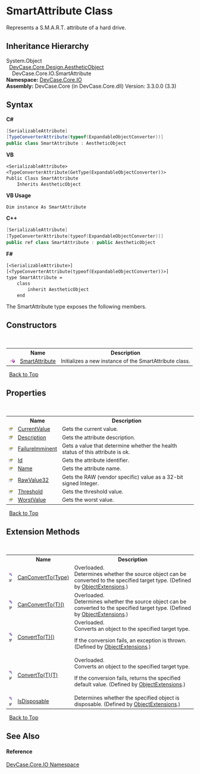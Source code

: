 # SmartAttribute Class
 

Represents a S.M.A.R.T. attribute of a hard drive.


## Inheritance Hierarchy
System.Object<br />&nbsp;&nbsp;<a href="T_DevCase_Core_Design_AestheticObject">DevCase.Core.Design.AestheticObject</a><br />&nbsp;&nbsp;&nbsp;&nbsp;DevCase.Core.IO.SmartAttribute<br />
**Namespace:**&nbsp;<a href="N_DevCase_Core_IO">DevCase.Core.IO</a><br />**Assembly:**&nbsp;DevCase.Core (in DevCase.Core.dll) Version: 3.3.0.0 (3.3)

## Syntax

**C#**<br />
``` C#
[SerializableAttribute]
[TypeConverterAttribute(typeof(ExpandableObjectConverter))]
public class SmartAttribute : AestheticObject
```

**VB**<br />
``` VB
<SerializableAttribute>
<TypeConverterAttribute(GetType(ExpandableObjectConverter))>
Public Class SmartAttribute
	Inherits AestheticObject
```

**VB Usage**<br />
``` VB Usage
Dim instance As SmartAttribute
```

**C++**<br />
``` C++
[SerializableAttribute]
[TypeConverterAttribute(typeof(ExpandableObjectConverter))]
public ref class SmartAttribute : public AestheticObject
```

**F#**<br />
``` F#
[<SerializableAttribute>]
[<TypeConverterAttribute(typeof(ExpandableObjectConverter))>]
type SmartAttribute =  
    class
        inherit AestheticObject
    end
```

The SmartAttribute type exposes the following members.


## Constructors
&nbsp;<table><tr><th></th><th>Name</th><th>Description</th></tr><tr><td>![Public method](media/pubmethod.gif "Public method")</td><td><a href="M_DevCase_Core_IO_SmartAttribute__ctor">SmartAttribute</a></td><td>
Initializes a new instance of the SmartAttribute class.</td></tr></table>&nbsp;
<a href="#smartattribute-class">Back to Top</a>

## Properties
&nbsp;<table><tr><th></th><th>Name</th><th>Description</th></tr><tr><td>![Public property](media/pubproperty.gif "Public property")</td><td><a href="P_DevCase_Core_IO_SmartAttribute_CurrentValue">CurrentValue</a></td><td>
Gets the current value.</td></tr><tr><td>![Public property](media/pubproperty.gif "Public property")</td><td><a href="P_DevCase_Core_IO_SmartAttribute_Description">Description</a></td><td>
Gets the attribute description.</td></tr><tr><td>![Public property](media/pubproperty.gif "Public property")</td><td><a href="P_DevCase_Core_IO_SmartAttribute_FailureImminent">FailureImminent</a></td><td>
Gets a value that determine whether the health status of this attribute is ok.</td></tr><tr><td>![Public property](media/pubproperty.gif "Public property")</td><td><a href="P_DevCase_Core_IO_SmartAttribute_Id">Id</a></td><td>
Gets the attribute identifier.</td></tr><tr><td>![Public property](media/pubproperty.gif "Public property")</td><td><a href="P_DevCase_Core_IO_SmartAttribute_Name">Name</a></td><td>
Gets the attribute name.</td></tr><tr><td>![Public property](media/pubproperty.gif "Public property")</td><td><a href="P_DevCase_Core_IO_SmartAttribute_RawValue32">RawValue32</a></td><td>
Gets the RAW (vendor specific) value as a 32-bit signed Integer.</td></tr><tr><td>![Public property](media/pubproperty.gif "Public property")</td><td><a href="P_DevCase_Core_IO_SmartAttribute_Threshold">Threshold</a></td><td>
Gets the threshold value.</td></tr><tr><td>![Public property](media/pubproperty.gif "Public property")</td><td><a href="P_DevCase_Core_IO_SmartAttribute_WorstValue">WorstValue</a></td><td>
Gets the worst value.</td></tr></table>&nbsp;
<a href="#smartattribute-class">Back to Top</a>

## Extension Methods
&nbsp;<table><tr><th></th><th>Name</th><th>Description</th></tr><tr><td>![Public Extension Method](media/pubextension.gif "Public Extension Method")![Code example](media/CodeExample.png "Code example")</td><td><a href="M_DevCase_Core_Extensions_Object_ObjectExtensions_CanConvertTo">CanConvertTo(Type)</a></td><td>Overloaded.  
Determines whether the source object can be converted to the specified target type.
 (Defined by <a href="T_DevCase_Core_Extensions_Object_ObjectExtensions">ObjectExtensions</a>.)</td></tr><tr><td>![Public Extension Method](media/pubextension.gif "Public Extension Method")![Code example](media/CodeExample.png "Code example")</td><td><a href="M_DevCase_Core_Extensions_Object_ObjectExtensions_CanConvertTo__1">CanConvertTo(T)()</a></td><td>Overloaded.  
Determines whether the source object can be converted to the specified target type.
 (Defined by <a href="T_DevCase_Core_Extensions_Object_ObjectExtensions">ObjectExtensions</a>.)</td></tr><tr><td>![Public Extension Method](media/pubextension.gif "Public Extension Method")![Code example](media/CodeExample.png "Code example")</td><td><a href="M_DevCase_Core_Extensions_Object_ObjectExtensions_ConvertTo__1">ConvertTo(T)()</a></td><td>Overloaded.  
Converts an object to the specified target type. 

 If the conversion fails, an exception is thrown.
 (Defined by <a href="T_DevCase_Core_Extensions_Object_ObjectExtensions">ObjectExtensions</a>.)</td></tr><tr><td>![Public Extension Method](media/pubextension.gif "Public Extension Method")![Code example](media/CodeExample.png "Code example")</td><td><a href="M_DevCase_Core_Extensions_Object_ObjectExtensions_ConvertTo__1_1">ConvertTo(T)(T)</a></td><td>Overloaded.  
Converts an object to the specified target type. 

 If the conversion fails, returns the specified default value.
 (Defined by <a href="T_DevCase_Core_Extensions_Object_ObjectExtensions">ObjectExtensions</a>.)</td></tr><tr><td>![Public Extension Method](media/pubextension.gif "Public Extension Method")![Code example](media/CodeExample.png "Code example")</td><td><a href="M_DevCase_Core_Extensions_Object_ObjectExtensions_IsDisposable">IsDisposable</a></td><td>
Determines whether the specified object is disposable.
 (Defined by <a href="T_DevCase_Core_Extensions_Object_ObjectExtensions">ObjectExtensions</a>.)</td></tr></table>&nbsp;
<a href="#smartattribute-class">Back to Top</a>

## See Also


#### Reference
<a href="N_DevCase_Core_IO">DevCase.Core.IO Namespace</a><br />